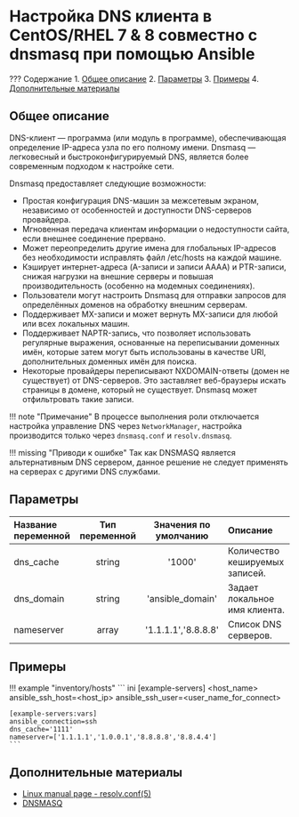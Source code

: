 # Настройка DNS клиента в CentOS/RHEL 7 & 8 совместно с dnsmasq при помощью Ansible

??? Содержание
    1. [Общее описание](#общее-описание)
    2. [Параметры](#параметры)
    3. [Примеры](#примеры)
    4. [Дополнительные материалы](#дополнительные-материалы)

## Общее описание
DNS-клиент — программа (или модуль в программе), обеспечивающая определение IP-адреса узла по его полному имени. Dnsmasq — легковесный и быстроконфигурируемый DNS, является более современным подходом к настройке сети.

Dnsmasq предоставляет следующие возможности:

* Простая конфигурация DNS-машин за межceтевым экраном, независимо от особенностей и доступности DNS-серверов провайдера.
* Мгновенная передача клиентам информации о недоступности сайта, если внешнее соединение прервано.
* Может переопределить другие имена для глобальных IP-адресов без необходимости исправлять файл /etc/hosts на каждой машине.
* Кэширует интернет-адреса (A-записи и записи AAAA) и PTR-записи, снижая нагрузки на внешние серверы и повышая производительность (особенно на модемных соединениях).
* Пользователи могут настроить Dnsmasq для отправки запросов для определённых доменов на обработку внешним серверам.
* Поддерживает MX-записи и может вернуть MX-записи для любой или всех локальных машин.
* Поддерживает NAPTR-запись, что позволяет использовать регулярные выражения, основанные на переписывании доменных имён, которые затем могут быть использованы в качестве URI, дополнительных доменных имён для поиска.
* Некоторые провайдеры переписывают NXDOMAIN-ответы (домен не существует) от DNS-серверов. Это заставляет веб-браузеры искать страницы в домене, который не существует. Dnsmasq может отфильтровать такие записи.


!!! note "Примечание"
    В процессе выполнения роли отключается настройка управление DNS через `NetworkManager`, настройка производится только через `dnsmasq.conf` и `resolv.dnsmasq`.

!!! missing "Приводи к ошибке"
    Так как DNSMASQ является альтернативным DNS сервером, данное решение не следует применять на серверах с другими DNS службами.

## Параметры
|Название переменной  | Тип переменной | Значения по умолчанию | Описание                      |
|:--------------------|:--------------:|:---------------------:|:------------------------------|
|dns_cache            | string         | '1000'                | Количество кешируемых записей.|
|dns_domain           | string         | 'ansible_domain'      | Задает локальное имя клиента. |
|nameserver           | array          | '1.1.1.1','8.8.8.8'   | Список DNS серверов.          |

## Примеры

!!! example "inventory/hosts"
    ``` ini
    [example-servers]
    <host_name> ansible_ssh_host=<host_ip> ansible_ssh_user=<user_name_for_connect>

    [example-servers:vars]
    ansible_connection=ssh
    dns_cache='1111'
    nameserver=['1.1.1.1','1.0.0.1','8.8.8.8','8.8.4.4']
    ```

## Дополнительные материалы
- [Linux manual page - resolv.conf(5)](https://man7.org/linux/man-pages/man5/resolv.conf.5.html)
- [DNSMASQ](https://thekelleys.org.uk/dnsmasq/doc.html)
